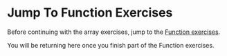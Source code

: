 Jump To Function Exercises
========================

Before continuing with the array exercises, jump to the [Function exercises](../../04-Functions/exercises).

You will be returning here once you finish part of the Function exercises.

